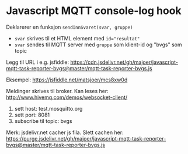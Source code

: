 # Javascript MQTT console-log hook

Deklarerer en funksjon `sendInnSvaret(svar, gruppe)`

- `svar` skrives til et HTML element med `id="resultat"`
- `svar` sendes til MQTT server med `gruppe` som klient-id og "bvgs" som topic

Legg til URL i e.g. jsfiddle: https://cdn.jsdelivr.net/gh/majoer/javascript-mqtt-task-reporter-bvgs@master/mqtt-task-reporter-bvgs.js

Eksempel: https://jsfiddle.net/matsjoer/mcs8xw0d

Meldinger skrives til broker. Kan leses her: http://www.hivemq.com/demos/websocket-client/

1. sett host: test.mosquitto.org
2. sett port: 8081
3. subscribe til topic: bvgs


Merk:
jsdelivr.net cacher js fila. 
Slett cachen her: https://purge.jsdelivr.net/gh/majoer/javascript-mqtt-task-reporter-bvgs@master/mqtt-task-reporter-bvgs.js
